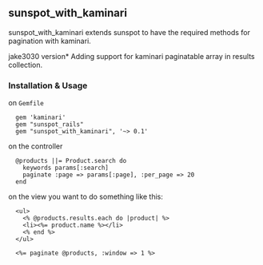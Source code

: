 ## sunspot_with_kaminari

sunspot_with_kaminari extends sunspot to have the required methods for pagination with kaminari.

jake3030 version*  Adding support for kaminari paginatable array in results collection.

### Installation & Usage

on `Gemfile`

      gem 'kaminari'
      gem "sunspot_rails"
      gem "sunspot_with_kaminari", '~> 0.1'
      
on the controller

      @products ||= Product.search do
        keywords params[:search]
        paginate :page => params[:page], :per_page => 20
      end
      
on the view you want to do something like this:
      
      <ul>
        <% @products.results.each do |product| %>
        <li><%= product.name %></li>
        <% end %>
      </ul>
      
      <%= paginate @products, :window => 1 %>